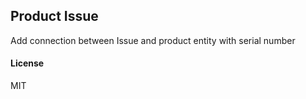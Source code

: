 ## Product Issue

Add connection between Issue and product entity with serial number

#### License

MIT